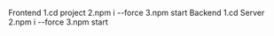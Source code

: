 Frontend
  1.cd project
  2.npm i --force
  3.npm start
Backend
  1.cd Server
  2.npm i --force
  3.npm start
